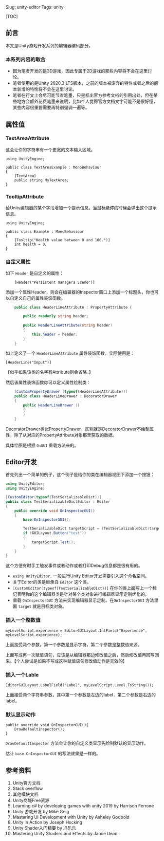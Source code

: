 Slug: unity-editor
Tags: unity

[TOC]

## 前言

本文是Unity游戏开发系列的编辑器编码部分。

### 本系列内容的取舍

- 因为笔者开发的是3D游戏，因此专属于2D游戏的那些内容将不会在这里讨论。
- 笔者使用的是Unity 2020.3 LTS版本，之前的版本被废弃的特性或者之后的版本新增的特性将不会在这里讨论。
- 笔者在行文上会尽可能节省笔墨，只是标出官方参考文档的引用出处，但在某些地方会额外花费笔墨来说明，比如个人觉得官方文档文字可能不是很好懂，某些内容很重要需要再特别强调一遍等。



## 属性值

### TextAreaAttribute

这会让你的字符串有一个更宽的文本输入区域。

```
using UnityEngine;

public class TextAreaExample : MonoBehaviour
{
    [TextArea]
    public string MyTextArea;
}
```



### TooltipAttribute

给Unity编辑器的某个字段增加一个提示信息，当鼠标悬停的时候会弹出这个提示信息。

```
using UnityEngine;

public class Example : MonoBehaviour
{
    [Tooltip("Health value between 0 and 100.")]
    int health = 0;
}
```



### 自定义属性

如下 `Header` 是自定义的属性：

```
	[Header("Persistent managers Scene")]
```

添加一个属性Header，则会在编辑器的Inspector窗口上添加一个标题头，你也可以自定义自己的属性装饰函数。

```c#
	public class HeaderLineAttribute : PropertyAttribute {

		public readonly string header;
		
		public HeaderLineAttribute(string header)
		{
			this.header = header;
		}
	}
```

如上定义了一个 `HeaderLineAttribute` 属性装饰函数，实际使用是：

```
[HeaderLine("Input")]
```

【似乎如果该类的名字有Attribute则会省略。】

然后该属性装饰函数你可以定义属性绘制类：

```c#
	[CustomPropertyDrawer (typeof(HeaderLineAttribute))]
	public class HeaderLineDrawer : DecoratorDrawer
	{
		public HeaderLineDrawer ()
		{
		}
	}
```

DecoratorDrawer类似PropertyDrawer，区别就是DecoratorDrawer不绘制属性，除了从对应的PropertyAttribute对象那里获取的数据。

具体绘图是根据 `OnGUI`  重载方法来的。

## Editor开发

首先列出一个简单的例子，这个例子是给你的类在编辑器视图下添加一个按钮：

```c#
using UnityEditor;
using UnityEngine;

[CustomEditor(typeof(TestSerializableDict))]
public class TestSerializableDictEditor : Editor
{
    public override void OnInspectorGUI()
    {
        base.OnInspectorGUI();

        TestSerializableDict targetScript = (TestSerializableDict)target;
        if (GUILayout.Button("test"))
        {
            targetScript.Test();
        }
    }
}
```

这个方便有时手工触发事件或者动作或者打印Debug信息都是很有用的。



- `using UnityEditor;` 一般进行Unity Editor开发需要引入这个命名空间。
- 关于Editor的类是继承自 `Editor` 这个类。
- `[CustomEditor(typeof(TestSerializableDict))]` 在你的类上面写上一个标记表明你的这个编辑器类是针对某个类对象进行编辑器显示定制优化的。
- 重载 `OnInspectorGUI` 方法来实现编辑器显示定制。在`OnInspectorGUI` 方法里面 `target` 就是目标类对象。



### 插入一个整数值

```
myLevelScript.experience = EditorGUILayout.IntField("Experience", myLevelScript.experience);
```

上面接受两个参数，第一个参数是显示字符，第二个参数是整数值来源。

上面写成再一次赋值语句，应该是从编辑器那边修改值之后，然后修改值再回写回来。【个人尝试是如果不写成这种赋值语句修改值动作是无效的】

### 插入一个Lable

```
EditorGUILayout.LabelField("Label", myLevelScript.Level.ToString());
```

上面接受两个字符串参数，其中第一个参数是左边的label，第二个参数是右边的label。



### 默认显示动作

```
public override void OnInspectorGUI(){
    DrawDefaultInspector();
}
```

`DrawDefaultInspector` 方法会让你的自定义类显示先绘制默认的显示动作。

估计 `base.OnInspectorGUI` 的写法效果是一样的。











## 参考资料

1. Unity官方文档
2. Stack overflow
3. 其他模块文档
4. Unity商城Free资源
5. Learning c# by developing games with unity 2019 by Harrison Ferrone
6. Unity 游戏开发 by  Mike Geig
7. Mastering UI Development with Unity by Asheley Godbold
8. Unity in Action by Joseph Hocking
9. Unity Shader入门精要 by 冯乐乐
2. Mastering Unity Shaders and Effects by Jamie Dean

